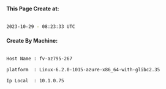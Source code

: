 
   
#### This Page Create at:

```bash

2023-10-29 - 08:23:33 UTC

```

#### Create By Machine:

```bash

Host Name : fv-az795-267

platform  : Linux-6.2.0-1015-azure-x86_64-with-glibc2.35

Ip Local  : 10.1.0.75

```

